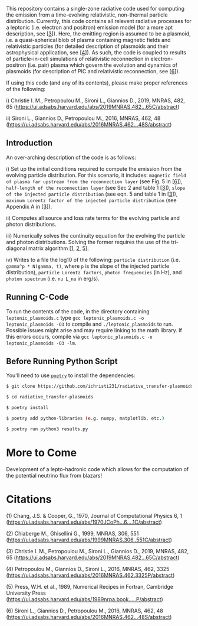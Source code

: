 This repository contains a single-zone radiative code used for computing the emission from a time-evolving relativistic, non-thermal particle distribution. Currently, this code contains all relevent radiative processes for a leptonic (i.e. electron and positron) emission model (for a more apt description, see [[3][3]]). Here, the emitting region is assumed to be a plasmoid, i.e. a quasi-spherical blob of plasma containing magnetic fields and relativistic particles (for detailed description of plasmoids and their astrophysical application, see [[4][4]]). As such, the code is coupled to results of particle-in-cell simulations of relativistic reconnection in electron-positron (i.e. pair) plasma which govern the evolution and dynamics of plasmoids (for description of PIC and relativistic reconnection, see [[6][6]]). 

If using this code (and any of its contents), please make proper references of the following:

i) Christie I. M., Petropoulou M., Sironi L., Giannios D., 2019, MNRAS, 482, 65 (https://ui.adsabs.harvard.edu/abs/2019MNRAS.482...65C/abstract)

ii) Sironi L., Giannios D., Petropoulou M., 2016, MNRAS, 462, 48 (https://ui.adsabs.harvard.edu/abs/2016MNRAS.462...48S/abstract)

## Introduction
An over-arching description of the code is as follows:

i) Set up the initial conditions required to compute the emission from the evolving particle distribution. For this scenario, it includes: `magnetic field of plasma far upstream from the reconnection layer` (see Fig. 5 in [[6][6]]), `half-length of the reconnection layer` (see Sec 2 and table 1 [[3][3]]), `slope of the injected particle distribution` (see eqn. 5 and table 1 in [[3][3]]), `maximum Lorentz factor of the injected particle distribution` (see Appendix A in [[3][3]]). 

ii) Computes all source and loss rate terms for the evolving particle and photon distributions. 

iii) Numerically solves the continuity equation for the evolving the particle and photon distributions. Solving the former requires the use of the tri-diagonal matrix algorithm [[1], [2], [5]].

iv) Writes to a file the log10 of the following: `particle distribution` (i.e. `gamma^p * N(gamma, t)`, where `p` is the slope of the injected particle distribution), `particle Lorentz factors`, `photon frequencies` (in Hz), and `photon spectrum` (i.e. `nu L_nu` in erg/s).


## Running C-Code

To run the contents of the code, in the directory containing `leptonic_plasmoids.c` type `gcc leptonic_plasmoids.c -o leptonic_plasmoids -O3` to compile and `./leptonic_plasmoids` to run. Possible issues might arise and may require linking to the math library. If this errors occurs, compile via `gcc leptonic_plasmoids.c -o leptonic_plasmoids -O3 -lm`.

## Before Running Python Script

You'll need to use [`poetry`](https://github.com/sdispater/poetry) to install the dependencies:
```bash
$ git clone https://github.com/ichristi231/radiative_transfer-plasmoids.git

$ cd radiative_transfer-plasmoids

$ poetry install

$ poetry add python-libraries (e.g. numpy, matplotlib, etc.)

$ poetry run python3 results.py
```

# More to Come

Development of a lepto-hadronic code which allows for the computation of the potential neutrino flux from blazars!

# Citations

(1) Chang, J.S. & Cooper, G., 1970, Journal of Computational Physics 6, 1 (https://ui.adsabs.harvard.edu/abs/1970JCoPh...6....1C/abstract)

(2) Chiaberge M., Ghisellini G., 1999, MNRAS, 306, 551 (https://ui.adsabs.harvard.edu/abs/1999MNRAS.306..551C/abstract)

(3) Christie I. M., Petropoulou M., Sironi L., Giannios D., 2019, MNRAS, 482, 65 (https://ui.adsabs.harvard.edu/abs/2019MNRAS.482...65C/abstract)

(4) Petropoulou M., Giannios D., Sironi L., 2016, MNRAS, 462, 3325 (https://ui.adsabs.harvard.edu/abs/2016MNRAS.462.3325P/abstract)

(5) Press, W.H. et al., 1989, Numerical Recipes in Fortran, Cambridge University Press (https://ui.adsabs.harvard.edu/abs/1989nrpa.book.....P/abstract)

(6) Sironi L., Giannios D., Petropoulou M., 2016, MNRAS, 462, 48 (https://ui.adsabs.harvard.edu/abs/2016MNRAS.462...48S/abstract)

[1]: https://ui.adsabs.harvard.edu/abs/1970JCoPh...6....1C/abstract
[2]: https://ui.adsabs.harvard.edu/abs/1999MNRAS.306..551C/abstract
[3]: https://ui.adsabs.harvard.edu/abs/2019MNRAS.482...65C/abstract
[4]: https://ui.adsabs.harvard.edu/abs/2016MNRAS.462.3325P/abstract
[5]: https://ui.adsabs.harvard.edu/abs/1989nrpa.book.....P/abstract
[6]: https://ui.adsabs.harvard.edu/abs/2016MNRAS.462...48S/abstract

